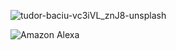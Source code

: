 
![tudor-baciu-vc3iVL_znJ8-unsplash](https://user-images.githubusercontent.com/19290716/168420139-86eecf57-5df9-448b-b751-18963db82a0c.jpg)

![Amazon Alexa](https://img.shields.io/badge/amazon%20alexa-52b5f7?style=for-the-badge&logo=amazon%20alexa&logoColor=white)
